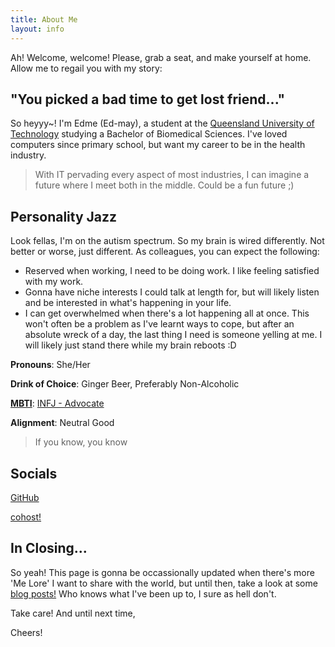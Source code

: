 ```yaml
---
title: About Me
layout: info
---
```


Ah! Welcome, welcome! Please, grab a seat, and make yourself at home. Allow me to regail you with my story:

## "You picked a bad time to get lost friend..."
So heyyy~! I'm Edme (Ed-may), a student at the [Queensland University of Technology](https://qut.edu.au) studying a Bachelor of Biomedical Sciences. I've loved computers since primary school, but want my career to be in the health industry.
> With IT pervading every aspect of most industries, I can imagine a future where I meet both in the middle. Could be a fun future ;)

## Personality Jazz
Look fellas, I'm on the autism spectrum. So my brain is wired differently. Not better or worse, just different. As colleagues, you can expect the following:
- Reserved when working, I need to be doing work. I like feeling satisfied with my work.
- Gonna have niche interests I could talk at length for, but will likely listen and be interested in what's happening in your life.
- I can get overwhelmed when there's a lot happening all at once. This won't often be a problem as I've learnt ways to cope, but after an absolute wreck of a day, the last thing I need is someone yelling at me. I will likely just stand there while my brain reboots :D

**Pronouns**: She/Her

**Drink of Choice**: Ginger Beer, Preferably Non-Alcoholic


**[MBTI](https://www.16personalities.com)**: [INFJ - Advocate](https://www.16personalities.com/infj-personality)

**Alignment**: Neutral Good
> If you know, you know

## Socials
[GitHub](https://github.com/edamame-v)

[cohost!](https://cohost.org/edamamev)

## In Closing...
So yeah! This page is gonna be occassionally updated when there's more 'Me Lore' I want to share with the world, but until then, take a look at some [blog posts!](https://edamame-v.github.io) Who knows what I've been up to, I sure as hell don't.

Take care! And until next time,

Cheers!